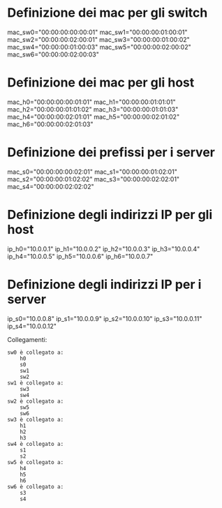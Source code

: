 
# Definizione dei mac per gli switch
mac_sw0="00:00:00:00:00:01"
mac_sw1="00:00:00:01:00:01"
mac_sw2="00:00:00:02:00:01"
mac_sw3="00:00:00:01:00:02"
mac_sw4="00:00:00:01:00:03"
mac_sw5="00:00:00:02:00:02"
mac_sw6="00:00:00:02:00:03"

# Definizione dei mac per gli host
mac_h0="00:00:00:00:01:01"
mac_h1="00:00:00:01:01:01"
mac_h2="00:00:00:01:01:02"
mac_h3="00:00:00:01:01:03"
mac_h4="00:00:00:02:01:01"
mac_h5="00:00:00:02:01:02"
mac_h6="00:00:00:02:01:03"

# Definizione dei prefissi per i server
mac_s0="00:00:00:00:02:01"
mac_s1="00:00:00:01:02:01"
mac_s2="00:00:00:01:02:02"
mac_s3="00:00:00:02:02:01"
mac_s4="00:00:00:02:02:02"

# Definizione degli indirizzi IP per gli host
ip_h0="10.0.0.1"
ip_h1="10.0.0.2"
ip_h2="10.0.0.3"
ip_h3="10.0.0.4"
ip_h4="10.0.0.5"
ip_h5="10.0.0.6"
ip_h6="10.0.0.7"

# Definizione degli indirizzi IP per i server
ip_s0="10.0.0.8"
ip_s1="10.0.0.9"
ip_s2="10.0.0.10"
ip_s3="10.0.0.11"
ip_s4="10.0.0.12"

Collegamenti:

    sw0 è collegato a:
        h0
        s0
        sw1
        sw2
    sw1 è collegato a:
        sw3
        sw4
    sw2 è collegato a:
        sw5
        sw6
    sw3 è collegato a:
        h1
        h2
        h3
    sw4 è collegato a:
        s1
        s2
    sw5 è collegato a:
        h4
        h5
        h6
    sw6 è collegato a:
        s3
        s4
